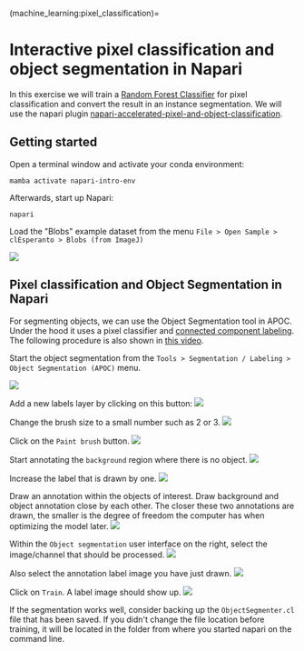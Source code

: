 (machine_learning:pixel_classification)=
# Interactive pixel classification and object segmentation in Napari

In this exercise we will train a [Random Forest Classifier](https://en.wikipedia.org/wiki/Random_forest) for pixel classification and convert the result in an instance segmentation.
We will use the napari plugin [napari-accelerated-pixel-and-object-classification](https://www.napari-hub.org/plugins/napari-accelerated-pixel-and-object-classification).

## Getting started

Open a terminal window and activate your conda environment:

```
mamba activate napari-intro-env
```

Afterwards, start up Napari:

```
napari
```

Load the "Blobs" example dataset from the menu `File > Open Sample > clEsperanto > Blobs (from ImageJ)`

![](apoc1.png)

## Pixel classification and Object Segmentation in Napari

For segmenting objects, we can use the Object Segmentation tool in APOC. 
Under the hood it uses a pixel classifier and [connected component labeling](https://en.wikipedia.org/wiki/Connected-component_labeling). 
The following procedure is also shown in [this video](apoc_object_segmentation.mp4).

Start the object segmentation from the `Tools > Segmentation / Labeling > Object Segmentation (APOC)` menu.

![](apoc2.png)

Add a new labels layer by clicking on this button:
![](apoc3.png)

Change the brush size to a small number such as 2 or 3.
![](apoc4.png)

Click on the `Paint brush` button.
![](apoc5.png)

Start annotating the `background` region where there is no object.
![](apoc6.png)

Increase the label that is drawn by one.
![](apoc7.png)

Draw an annotation within the objects of interest. Draw background and object annotation close by each other. The closer these two annotations are drawn, the smaller is the degree of freedom the computer has when optimizing the model later.
![](apoc8.png)

Within the `Object segmentation` user interface on the right, select the image/channel that should be processed.
![](apoc9.png)

Also select the annotation label image you have just drawn.
![](apoc10.png)

Click on `Train`. A label image should show up.
![](apoc11.png)

If the segmentation works well, consider backing up the `ObjectSegmenter.cl` file that has been saved. 
If you didn't change the file location before training, it will be located in the folder from where you started napari on the command line.